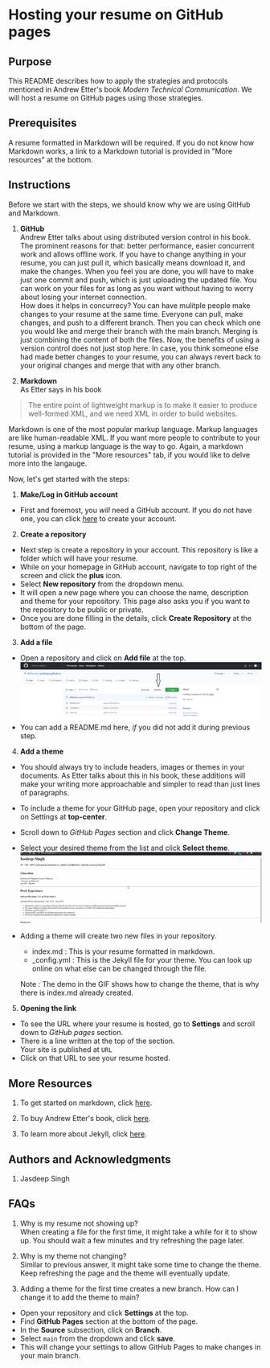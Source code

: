 # Hosting your resume on GitHub pages

## Purpose
This README describes how to apply the strategies and protocols mentioned in Andrew Etter's book *Modern Technical Communication*. We will host a resume on GitHub pages using those strategies.

## Prerequisites
A resume formatted in Markdown will be required. If you do not know how Markdown works, a link to a Markdown tutorial is provided in "More resources" at the bottom.

## Instructions
Before we start with the steps, we should know why we are using GitHub and Markdown.
1. **GitHub**  
  Andrew Etter talks about using distributed version control in his book. The prominent reasons for that: better performance, easier concurrent work and allows offline work. If you have to change anything in your resume, you can just pull it, which basically means download it, and make the changes. When you feel you are done, you will have to make just one commit and push, which is just uploading the updated file. You can work on your files for as long as you want without having to worry about losing your internet connection.   
  How does it helps in concurrecy? You can have mulitple people make changes to your resume at the same time. Everyone can pull, make changes, and push to a different branch. Then you can check which one you would like and merge their branch with the main branch. Merging is just combining the content of both the files. Now, the benefits of using a version control does not just stop here. In case, you think someone else had made better changes to your resume, you can always revert back to your original changes and merge that with any other branch.

2. **Markdown**   
  As Etter says in his book
  > The entire point of lightweight markup is to make it easier to produce well-formed XML, and we need XML in order to build websites.   
  
  Markdown is one of the most popular markup language. Markup languages are like human-readable XML. If you want more people to contribute to your resume, using a markup language is the way to go. Again, a markdown tutorial is provided in the "More resources" tab, if you would like to delve more into the langauge.
  
Now, let's get started with the steps:
1. **Make/Log in GitHub account**   
  * First and foremost, you *will* need a GitHub account. If you do not have one, you can click [here](https://github.com/) to create your account.
  
2. **Create a repository**    
  * Next step is create a repository in your account. This repository is like a folder which will have your resume.
  * While on your homepage in GitHub account, navigate to top right of the screen and click the **plus** icon. 
  * Select **New repository** from the dropdown menu. 
  * It will open a new page where you can choose the name, description and theme for your repository. This page also asks you if you want to the repository to be public or private.
  * Once you are done filling in the details, click **Create Repository** at the bottom of the page.  
  
3. **Add a file**  
  * Open a repository and click on **Add file** at the top.   
    ![Add a file](addfile.png)
  * You can add a README.md here, *if* you did not add it during previous step.
  
4. **Add a theme**  
  * You should always try to include headers, images or themes in your documents. As Etter talks about this in his book, these additions will make your writing more approachable and simpler to read than just lines of paragraphs. 
  * To include a theme for your GitHub page, open your repository and click on Settings at **top-center**.
  * Scroll down to *GitHub Pages* section and click **Change Theme**.
  * Select your desired theme from the list and click **Select theme**.   
   ![Theme](theme.gif)
  * Adding a theme will create two new files in your repository.  
     * index.md : This is your resume formatted in markdown. 
     * _config.yml : This is the Jekyll file for your theme. You can look up online on what else can be changed through the file.    
     
     
    Note : The demo in the GIF shows how to change the theme, that is why there is index.md already created.

5. **Opening the link**  
  * To see the URL where your resume is hosted, go to **Settings** and scroll down to *GitHub pages* section.
  * There is a line written at the top of the section.   
    Your site is published at `URL`
  * Click on that URL to see your resume hosted.

## More Resources
1. To get started on markdown, click [here](https://www.markdownguide.org/basic-syntax/).

2. To buy Andrew Etter's book, click [here](https://www.amazon.ca/Modern-Technical-Writing-Introduction-Documentation-ebook/dp/B01A2QL9SS).

3. To learn more about Jekyll, click [here](https://jekyllrb.com/).

## Authors and Acknowledgments
1. Jasdeep Singh

## FAQs
1. Why is my resume not showing up?   
 When creating a file for the first time, it might take a while for it to show up. You should wait a few minutes and try refreshing the page later.
 
2. Why is my theme not changing?  
 Similar to previous answer, it might take some time to change the theme. Keep refreshing the page and the theme will eventually update.
 
3. Adding a theme for the first time creates a new branch. How can I change it to add the theme to main?  
  * Open your repository and click **Settings** at the top.
  * Find **GitHub Pages** section at the bottom of the page.
  * In the **Source** subsection, click on **Branch**.
  * Select `main` from the dropdown and click **save**.
  * This will change your settings to allow GitHub Pages to make changes in your main branch.

